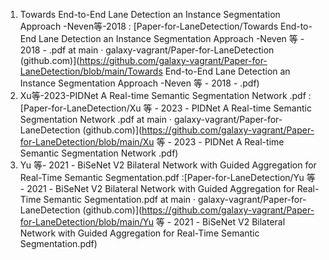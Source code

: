 1. Towards End-to-End Lane Detection an Instance Segmentation Approach -Neven等-2018 : [Paper-for-LaneDetection/Towards End-to-End Lane Detection an Instance Segmentation Approach -Neven 等 - 2018 - .pdf at main · galaxy-vagrant/Paper-for-LaneDetection (github.com)](https://github.com/galaxy-vagrant/Paper-for-LaneDetection/blob/main/Towards End-to-End Lane Detection an Instance Segmentation Approach -Neven 等 - 2018 - .pdf)
2. Xu等-2023-PIDNet A Real-time Semantic Segmentation Network .pdf :[Paper-for-LaneDetection/Xu 等 - 2023 - PIDNet A Real-time Semantic Segmentation Network .pdf at main · galaxy-vagrant/Paper-for-LaneDetection (github.com)](https://github.com/galaxy-vagrant/Paper-for-LaneDetection/blob/main/Xu 等 - 2023 - PIDNet A Real-time Semantic Segmentation Network .pdf)
3. Yu 等- 2021 - BiSeNet V2 Bilateral Network with Guided Aggregation for Real-Time Semantic Segmentation.pdf :[Paper-for-LaneDetection/Yu 等 - 2021 - BiSeNet V2 Bilateral Network with Guided Aggregation for Real-Time Semantic Segmentation.pdf at main · galaxy-vagrant/Paper-for-LaneDetection (github.com)](https://github.com/galaxy-vagrant/Paper-for-LaneDetection/blob/main/Yu 等 - 2021 - BiSeNet V2 Bilateral Network with Guided Aggregation for Real-Time Semantic Segmentation.pdf)

